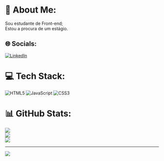 # 💫 About Me:
Sou estudante de Front-end;<br>Estou a procura de um estágio.<br>


## 🌐 Socials:
[![LinkedIn](https://img.shields.io/badge/LinkedIn-%230077B5.svg?logo=linkedin&logoColor=white)](https://linkedin.com/in/www.linkedin.com/in/bruna-monteiro-2756bb237) 

# 💻 Tech Stack:
![HTML5](https://img.shields.io/badge/html5-%23E34F26.svg?style=for-the-badge&logo=html5&logoColor=white) ![JavaScript](https://img.shields.io/badge/javascript-%23323330.svg?style=for-the-badge&logo=javascript&logoColor=%23F7DF1E) ![CSS3](https://img.shields.io/badge/css3-%231572B6.svg?style=for-the-badge&logo=css3&logoColor=white)
# 📊 GitHub Stats:
![](https://github-readme-stats.vercel.app/api?username=BrunaMont137&theme=dracula&hide_border=false&include_all_commits=false&count_private=false)<br/>
![](https://github-readme-streak-stats.herokuapp.com/?user=BrunaMont137&theme=dracula&hide_border=false)<br/>
![](https://github-readme-stats.vercel.app/api/top-langs/?username=BrunaMont137&theme=dracula&hide_border=false&include_all_commits=false&count_private=false&layout=compact)


---
[![](https://visitcount.itsvg.in/api?id=BrunaMont137&icon=0&color=0)](https://visitcount.itsvg.in)

<!-- Proudly created with GPRM ( https://gprm.itsvg.in ) -->
